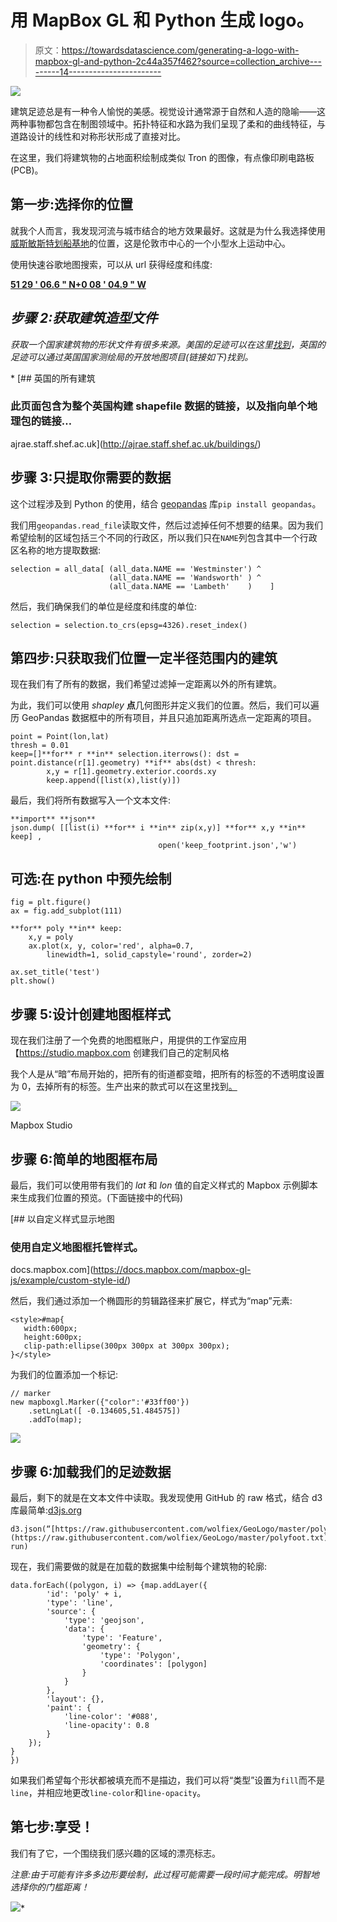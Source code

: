 # 用 MapBox GL 和 Python 生成 logo。

> 原文：<https://towardsdatascience.com/generating-a-logo-with-mapbox-gl-and-python-2c44a357f462?source=collection_archive---------14----------------------->

![](img/f4a1132051b8958575edce131107d103.png)

建筑足迹总是有一种令人愉悦的美感。视觉设计通常源于自然和人造的隐喻——这两种事物都包含在制图领域中。拓扑特征和水路为我们呈现了柔和的曲线特征，与道路设计的线性和对称形状形成了直接对比。

在这里，我们将建筑物的占地面积绘制成类似 Tron 的图像，有点像印刷电路板(PCB)。

## 第一步:选择你的位置

就我个人而言，我发现河流与城市结合的地方效果最好。这就是为什么我选择使用[威斯敏斯特划船基地](https://www.westminsterboatingbase.co.uk)的位置，这是伦敦市中心的一个小型水上运动中心。

使用快速谷歌地图搜索，可以从 url 获得经度和纬度:

[****51 29 ' 06.6 " N+0 08 ' 04.9 " W****](http://www.google.com/maps/place/51°29'06.6"N+0°08'04.9"W/)

## *步骤 2:获取建筑造型文件*

*获取一个国家建筑物的形状文件有很多来源。美国的足迹可以在这里[找到](https://github.com/microsoft/USBuildingFootprints)，英国的足迹可以通过英国国家测绘局的开放地图项目(链接如下)找到。*

*[](http://ajrae.staff.shef.ac.uk/buildings/) [## 英国的所有建筑

### 此页面包含为整个英国构建 shapefile 数据的链接，以及指向单个地理包的链接…

ajrae.staff.shef.ac.uk](http://ajrae.staff.shef.ac.uk/buildings/) 

## 步骤 3:只提取你需要的数据

这个过程涉及到 Python 的使用，结合 [geopandas](http://geopandas.org) 库`pip install geopandas`。

我们用`geopandas.read_file`读取文件，然后过滤掉任何不想要的结果。因为我们希望绘制的区域包括三个不同的行政区，所以我们只在`NAME`列包含其中一个行政区名称的地方提取数据:

```
selection = all_data[ (all_data.NAME == 'Westminster') ^     
                      (all_data.NAME == 'Wandsworth' ) ^ 
                      (all_data.NAME == 'Lambeth'    )    ]
```

然后，我们确保我们的单位是经度和纬度的单位:

```
selection = selection.to_crs(epsg=4326).reset_index()
```

## 第四步:只获取我们位置一定半径范围内的建筑

现在我们有了所有的数据，我们希望过滤掉一定距离以外的所有建筑。

为此，我们可以使用 *shapley* **点**几何图形并定义我们的位置。然后，我们可以遍历 GeoPandas 数据框中的所有项目，并且只追加距离所选点一定距离的项目。

```
point = Point(lon,lat)
thresh = 0.01
keep=[]**for** r **in** selection.iterrows(): dst = point.distance(r[1].geometry) **if** abs(dst) < thresh:
        x,y = r[1].geometry.exterior.coords.xy
        keep.append([list(x),list(y)])
```

最后，我们将所有数据写入一个文本文件:

```
**import** **json**
json.dump( [[list(i) **for** i **in** zip(x,y)] **for** x,y **in** keep] , 
                                 open('keep_footprint.json','w') 
```

## 可选:在 python 中预先绘制

```
fig = plt.figure()
ax = fig.add_subplot(111)

**for** poly **in** keep:
    x,y = poly
    ax.plot(x, y, color='red', alpha=0.7,
        linewidth=1, solid_capstyle='round', zorder=2)

ax.set_title('test')
plt.show()
```

## 步骤 5:设计创建地图框样式

现在我们注册了一个免费的地图框账户，用提供的工作室应用【https://studio.mapbox.com 创建我们自己的定制风格

我个人是从“暗”布局开始的，把所有的街道都变暗，把所有的标签的不透明度设置为 0，去掉所有的标签。生产出来的款式可以在这里找到[。](https://studio.mapbox.com/styles/dp626/ck2nqoqic01wu1cs2vdle2hsc/edit/#13.39/51.48051/-0.13192)

![](img/0966a454dc5bbdb89af24b4a386624bf.png)

Mapbox Studio

## 步骤 6:简单的地图框布局

最后，我们可以使用带有我们的 *lat* 和 *lon* 值的自定义样式的 Mapbox 示例脚本来生成我们位置的预览。(下面链接中的代码)

[](https://docs.mapbox.com/mapbox-gl-js/example/custom-style-id/) [## 以自定义样式显示地图

### 使用自定义地图框托管样式。

docs.mapbox.com](https://docs.mapbox.com/mapbox-gl-js/example/custom-style-id/) 

然后，我们通过添加一个椭圆形的剪辑路径来扩展它，样式为“map”元素:

```
<style>#map{
   width:600px;
   height:600px;
   clip-path:ellipse(300px 300px at 300px 300px);
}</style>
```

为我们的位置添加一个标记:

```
// marker
new mapboxgl.Marker({"color":'#33ff00'})
    .setLngLat([ -0.134605,51.484575])
    .addTo(map);
```

![](img/075b72ee12961b2e365785b62eccc727.png)

## 步骤 6:加载我们的足迹数据

最后，剩下的就是在文本文件中读取。我发现使用 GitHub 的 raw 格式，结合 d3 库最简单:[d3js.org](https://d3js.org)

```
d3.json(“[https://raw.githubusercontent.com/wolfiex/GeoLogo/master/polyfoot.txt](https://raw.githubusercontent.com/wolfiex/GeoLogo/master/polyfoot.txt)", run)
```

现在，我们需要做的就是在加载的数据集中绘制每个建筑物的轮廓:

```
data.forEach((polygon, i) => {map.addLayer({
        'id': 'poly' + i,
        'type': 'line',
        'source': {
            'type': 'geojson',
            'data': {
                'type': 'Feature',
                'geometry': {
                    'type': 'Polygon',
                    'coordinates': [polygon]
                }
            }
        },
        'layout': {},
        'paint': {
            'line-color': '#088',
            'line-opacity': 0.8
        }
    });
}
})
```

如果我们希望每个形状都被填充而不是描边，我们可以将“类型”设置为`fill`而不是`line`，并相应地更改`line-color`和`line-opacity`。

## 第七步:享受！

我们有了它，一个围绕我们感兴趣的区域的漂亮标志。

*注意:由于可能有许多多边形要绘制，此过程可能需要一段时间才能完成。明智地选择你的门槛距离！*

![](img/3383c36e1e2b08c3d872b5aadfeb2e7d.png)*